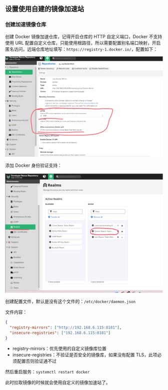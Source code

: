 ## 设置使用自建的镜像加速站

### 创建加速镜像仓库

创建 Docker 镜像加速仓库，记得开启仓库的 HTTP 自定义端口，Docker 不支持使用 URL 配置自定义仓库，只能使用根路径，所以需要配置别名端口映射，开启匿名访问，远端仓库地址填写：`https://registry-1.docker.io/`，配置如下：

<img src="./img/DBFF11A0-6B7F-4e64-A9F0-DA191BCEE037.png" />

添加 Docker 身份验证支持：

<img src="./img/50E23629-D603-4e1e-BD48-6BBD5824B13D.png" />

创建配置文件，默认是没有这个文件的：`/etc/docker/daemon.json`

文件内容：

```json
{
  "registry-mirrors": ["http://192.168.6.115:8181"],
  "insecure-registries": ["192.168.6.115:8181"]
}
```

- registry-mirrors：优先使用的自定义镜像库位置
- insecure-registries：不验证是否安全的镜像库，如果没有配置 TLS，此项必须配置否则验证通不过

然后重启服务：`systemctl restart docker`

此时拉取镜像的时候就会使用自定义的镜像加速站了。
